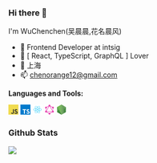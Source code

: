 ### Hi there 👋

I'm WuChenchen(吴晨晨,花名晨风)

- 🔭 Frontend Developer at intsig
- 🌱 \[ React, TypeScript, GraphQL \] Lover
- 📍 上海
- 📫 chenorange12@gmail.com

<!-- More details on [wuchenchen.me](https://wuchenchen.com/). -->

**Languages and Tools:**  

<code><img height="20" src="https://raw.githubusercontent.com/github/explore/80688e429a7d4ef2fca1e82350fe8e3517d3494d/topics/javascript/javascript.png"></code>
<code><img height="20" src="https://raw.githubusercontent.com/github/explore/80688e429a7d4ef2fca1e82350fe8e3517d3494d/topics/typescript/typescript.png"></code>
<code><img height="20" src="https://raw.githubusercontent.com/github/explore/80688e429a7d4ef2fca1e82350fe8e3517d3494d/topics/react/react.png"></code>
<code><img height="20" src="https://raw.githubusercontent.com/github/explore/5c058a388828bb5fde0bcafd4bc867b5bb3f26f3/topics/graphql/graphql.png"></code>
<code><img height="20" src="https://raw.githubusercontent.com/github/explore/80688e429a7d4ef2fca1e82350fe8e3517d3494d/topics/nodejs/nodejs.png"></code>

### Github Stats

![](https://github-readme-stats.vercel.app/api?username=cc7gs&hide_title=true&show_icons=true&icon_color=007aff&text_color=333&bg_color=fff)
